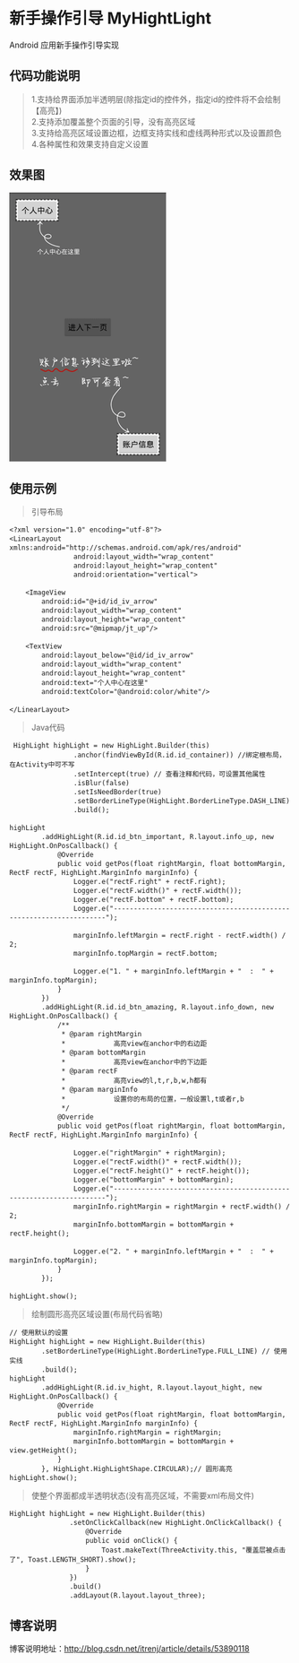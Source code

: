 # 新手操作引导 MyHightLight
Android 应用新手操作引导实现

## 代码功能说明
> 1.支持给界面添加半透明层(除指定id的控件外，指定id的控件将不会绘制【高亮】)  
> 2.支持添加覆盖整个页面的引导，没有高亮区域  
> 3.支持给高亮区域设置边框，边框支持实线和虚线两种形式以及设置颜色  
> 4.各种属性和效果支持自定义设置

## 效果图
![操作引导效果图](https://raw.githubusercontent.com/itrenjunhua/MyHightLight/master/heightlight.gif)

## 使用示例
> 引导布局

    <?xml version="1.0" encoding="utf-8"?>
    <LinearLayout xmlns:android="http://schemas.android.com/apk/res/android"
                    android:layout_width="wrap_content"
                    android:layout_height="wrap_content"
                    android:orientation="vertical">
    
        <ImageView
            android:id="@+id/id_iv_arrow"
            android:layout_width="wrap_content"
            android:layout_height="wrap_content"
            android:src="@mipmap/jt_up"/>

        <TextView
            android:layout_below="@id/id_iv_arrow"
            android:layout_width="wrap_content"
            android:layout_height="wrap_content"
            android:text="个人中心在这里"
            android:textColor="@android:color/white"/>
    
    </LinearLayout>
> Java代码

     HighLight highLight = new HighLight.Builder(this)
                    .anchor(findViewById(R.id.id_container)) //绑定根布局，在Activity中可不写
                    .setIntercept(true) // 查看注释和代码，可设置其他属性
                    .isBlur(false)
                    .setIsNeedBorder(true)
                    .setBorderLineType(HighLight.BorderLineType.DASH_LINE)
                    .build();

    highLight
            .addHighLight(R.id.id_btn_important, R.layout.info_up, new HighLight.OnPosCallback() {
                @Override
                public void getPos(float rightMargin, float bottomMargin, RectF rectF, HighLight.MarginInfo marginInfo) {
                    Logger.e("rectF.right" + rectF.right);
                    Logger.e("rectF.width()" + rectF.width());
                    Logger.e("rectF.bottom" + rectF.bottom);
                    Logger.e("--------------------------------------------------------------------");

                    marginInfo.leftMargin = rectF.right - rectF.width() / 2;
                    marginInfo.topMargin = rectF.bottom;

                    Logger.e("1. " + marginInfo.leftMargin + "  :  " + marginInfo.topMargin);
                }
            })
            .addHighLight(R.id.id_btn_amazing, R.layout.info_down, new HighLight.OnPosCallback() {
                /**
                 * @param rightMargin
                 *            高亮view在anchor中的右边距
                 * @param bottomMargin
                 *            高亮view在anchor中的下边距
                 * @param rectF
                 *            高亮view的l,t,r,b,w,h都有
                 * @param marginInfo
                 *            设置你的布局的位置，一般设置l,t或者r,b
                 */
                @Override
                public void getPos(float rightMargin, float bottomMargin, RectF rectF, HighLight.MarginInfo marginInfo) {

                    Logger.e("rightMargin" + rightMargin);
                    Logger.e("rectF.width()" + rectF.width());
                    Logger.e("rectF.height()" + rectF.height());
                    Logger.e("bottomMargin" + bottomMargin);
                    Logger.e("--------------------------------------------------------------------");
                    marginInfo.rightMargin = rightMargin + rectF.width() / 2;
                    marginInfo.bottomMargin = bottomMargin + rectF.height();

                    Logger.e("2. " + marginInfo.leftMargin + "  :  " + marginInfo.topMargin);
                }
            });

    highLight.show();

> 绘制圆形高亮区域设置(布局代码省略)

    // 使用默认的设置
    HighLight highLight = new HighLight.Builder(this)
            .setBorderLineType(HighLight.BorderLineType.FULL_LINE) // 使用实线
            .build();
    highLight
            .addHighLight(R.id.iv_hight, R.layout.layout_hight, new HighLight.OnPosCallback() {
                @Override
                public void getPos(float rightMargin, float bottomMargin, RectF rectF, HighLight.MarginInfo marginInfo) {
                    marginInfo.rightMargin = rightMargin;
                    marginInfo.bottomMargin = bottomMargin + view.getHeight();
                }
            }, HighLight.HighLightShape.CIRCULAR);// 圆形高亮
    highLight.show();
            
> 使整个界面都成半透明状态(没有高亮区域，不需要xml布局文件)

    HighLight highLight = new HighLight.Builder(this)
                   .setOnClickCallback(new HighLight.OnClickCallback() {
                       @Override
                       public void onClick() {
                           Toast.makeText(ThreeActivity.this, "覆盖层被点击了", Toast.LENGTH_SHORT).show();
                       }
                   })
                   .build()
                   .addLayout(R.layout.layout_three);
## 博客说明
博客说明地址：<http://blog.csdn.net/itrenj/article/details/53890118>